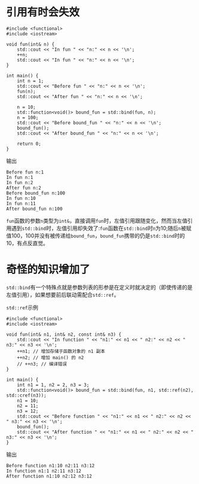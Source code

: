 # 引用有时会失效
```
#include <functional>
#include <iostream>
 
void fun(int& n) {
    std::cout << "In fun " << "n:" << n << '\n';
    ++n;
    std::cout << "In fun " << "n:" << n << '\n';
}
 
int main() {
    int n = 1;
    std::cout << "Before fun " << "n:" << n << '\n';
    fun(n);
    std::cout << "After fun " << "n:" << n << '\n';

    n = 10;
    std::function<void()> bound_fun = std::bind(fun, n);
    n = 100;
    std::cout << "Before bound_fun " << "n:" << n << '\n';
    bound_fun();
    std::cout << "After bound_fun " << "n:" << n << '\n';
    
    return 0;
}
```
输出
```
Before fun n:1
In fun n:1
In fun n:2
After fun n:2
Before bound_fun n:100
In fun n:10
In fun n:11
After bound_fun n:100
```
`fun`函数的参数`n`类型为`int&`，直接调用`fun`时，左值引用跟随变化，然而当左值引用遇到`std::bind`时，左值引用却失效了:`fun`函数在`std::bind`时`n`为10;随后`n`被赋值100，100并没有被传递给`bound_fun`，`bound_fun`携带的仍是`std::bind`时的10，有点反直觉。

# 奇怪的知识增加了
`std::bind`有一个特殊点就是参数列表的形参是在定义时就决定的（即使传递的是左值引用），如果想要前后联动需配合`std::ref`。

`std::ref`示例
```
#include <functional>
#include <iostream>
 
void fun(int& n1, int& n2, const int& n3) {
    std::cout << "In function " << "n1:" << n1 << " n2:" << n2 << " n3:" << n3 << '\n';
    ++n1; // 增加存储于函数对象的 n1 副本
    ++n2; // 增加 main() 的 n2
    // ++n3; // 编译错误
}
 
int main() {
    int n1 = 1, n2 = 2, n3 = 3;
    std::function<void()> bound_fun = std::bind(fun, n1, std::ref(n2), std::cref(n3));
    n1 = 10;
    n2 = 11;
    n3 = 12;
    std::cout << "Before function " << "n1:" << n1 << " n2:" << n2 << " n3:" << n3 << '\n';
    bound_fun();
    std::cout << "After function " << "n1:" << n1 << " n2:" << n2 << " n3:" << n3 << '\n';
}
```
输出
```
Before function n1:10 n2:11 n3:12
In function n1:1 n2:11 n3:12
After function n1:10 n2:12 n3:12
```
